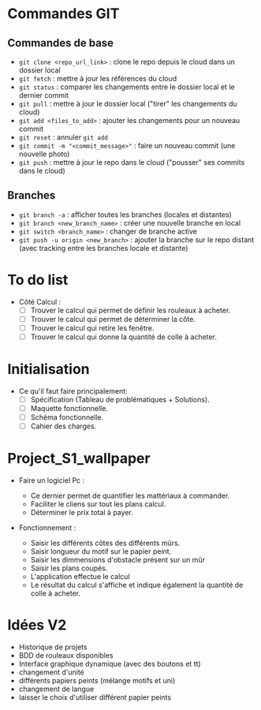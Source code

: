 # Commandes GIT

## Commandes de base

- `git clone <repo_url_link>` : clone le repo depuis le cloud dans un dossier local
- `git fetch` : mettre à jour les références du cloud
- `git status` : comparer les changements entre le dossier local et le dernier commit
- `git pull` : mettre à jour le dossier local ("tirer" les changements du cloud)
- `git add <files_to_add>` : ajouter les changements pour un nouveau commit
- `git reset` : annuler `git add`
- `git commit -m "<commit_message>"` : faire un nouveau commit (une nouvelle photo)
- `git push` : mettre à jour le repo dans le cloud ("pousser" ses commits dans le cloud)

## Branches

- `git branch -a` : afficher toutes les branches (locales et distantes)
- `git branch <new_branch_name>` : créer une nouvelle branche en local
- `git switch <branch_name>` : changer de branche active
- `git push -u origin <new_branch>` : ajouter la branche sur le repo distant (avec tracking entre les branches locale et distante)

# To do list

- Côté Calcul :
    - [ ] Trouver le calcul qui permet de définir les rouleaux à acheter.
    - [ ] Trouver le calcul qui permet de déterminer la côte.
    - [ ] Trouver le calcul qui retire les fenêtre.
    - [ ] Trouver le calcul qui donne la quantité de colle à acheter.

# Initialisation

- Ce qu'il faut faire principalement:
    - [ ] Spécification (Tableau de problématiques + Solutions).
    - [ ] Maquette fonctionnelle.
    - [ ] Schéma fonctionnelle.
    - [ ] Cahier des charges.

# Project_S1_wallpaper

- Faire un logiciel Pc :
    - Ce dernier permet de quantifier les mattériaux à commander.
    - Faciliter le cliens sur tout les plans calcul.
    - Déterminer le prix total à payer.

- Fonctionnement :
    - Saisir les différents côtes des différents mûrs.
    - Saisir longueur du motif sur le papier peint.
    - Saisir les dimmensions d'obstacle présent sur un mûr
    - Saisir les plans coupés.
    - L'application effectue le calcul
    - Le résultat du calcul s'affiche et indique également la quantité de colle à acheter.

# Idées V2

- Historique de projets
- BDD de rouleaux disponibles
- Interface graphique dynamique (avec des boutons et tt)
- changement d'unité
- différents papiers peints (mélange motifs et uni)
- changement de langue
- laisser le choix d'utiliser différent papier peints
